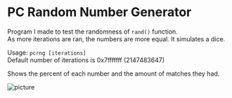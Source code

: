 # PC Random Number Generator

Program I made to test the randomness of `rand()` function.  
As more iterations are ran, the numbers are more equal. It simulates a dice.  

Usage: `pcrng [iterations]`  
Default number of iterations is 0x7fffffff (2147483647)  

Shows the percent of each number and the amount of matches they had.  

![picture](https://user-images.githubusercontent.com/58483910/128718710-d6957cad-98ea-448d-aa14-492822975d1b.png)
